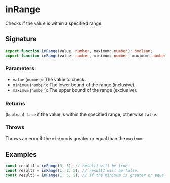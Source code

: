 # inRange

Checks if the value is within a specified range.

## Signature

```typescript
export function inRange(value: number, maximum: number): boolean;
export function inRange(value: number, minimum: number, maximum: number): boolean;
```

### Parameters

- `value` (`number`): The value to check.
- `minimum` (`number`): The lower bound of the range (inclusive).
- `maximum` (`number`): The upper bound of the range (exclusive).

### Returns

(`boolean`): `true` if the value is within the specified range, otherwise `false`.

### Throws

Throws an error if the `minimum` is greater or equal than the `maximum`.

## Examples

```typescript
const result1 = inRange(3, 5); // result1 will be true.
const result2 = inRange(1, 2, 5); // result2 will be false.
const result3 = inRange(1, 5, 2); // If the minimum is greater or equal than the maximum, an error is thrown.
```

